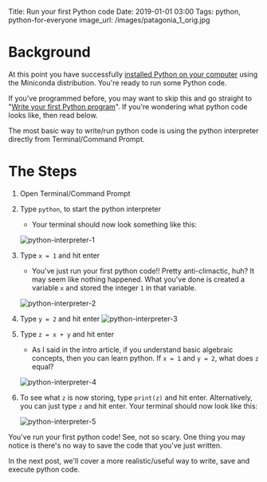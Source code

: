 Title: Run your first Python code
Date: 2019-01-01 03:00
Tags: python, python-for-everyone
image_url: /images/patagonia_1_orig.jpg

# Background
<!-- PELICAN_BEGIN_SUMMARY -->
At this point you have successfully [installed Python on your computer]({filename}install-python-on-your-computer.md) using the Miniconda distribution. You're ready to run some Python code.
<!-- PELICAN_END_SUMMARY -->

If you've programmed before, you may want to skip this and go straight to "[Write your first Python program]({filename}write-your-first-python-program.md)". If you're wondering what python code looks like, then read below.

The most basic way to write/run python code is using the python interpreter directly from Terminal/Command Prompt.

# The Steps

1. Open Terminal/Command Prompt
2. Type `python`, to start the python interpreter
    - Your terminal should now look something like this:

    ![python-interpreter-1](../images/run_first_python_interpreter_1.png)

3. Type `x = 1` and hit enter
    - You've just run your first python code!! Pretty anti-climactic, huh? It may seem like nothing happened. What you've done is created a variable `x` and stored the integer `1` in that variable.

    ![python-interpreter-2](../images/run_first_python_interpreter_2.png)

4. Type `y = 2` and hit enter
    ![python-interpreter-3](../images/run_first_python_interpreter_3.png)

5. Type `z = x + y` and hit enter
    - As I said in the intro article, if you understand basic algebraic concepts, then you can learn python. If `x = 1` and `y = 2`, what does `z` equal?

    ![python-interpreter-4](../images/run_first_python_interpreter_4.png)

6. To see what `z` is now storing, type `print(z)` and hit enter. Alternatively, you can just type `z` and hit enter. Your terminal should now look like this:

    ![python-interpreter-5](../images/run_first_python_interpreter_5.png)

You've run your first python code! See, not so scary. One thing you may notice is there's no way to save the code that you've just written.

In the next post, we'll cover a more realistic/useful way to write, save and execute python code.
